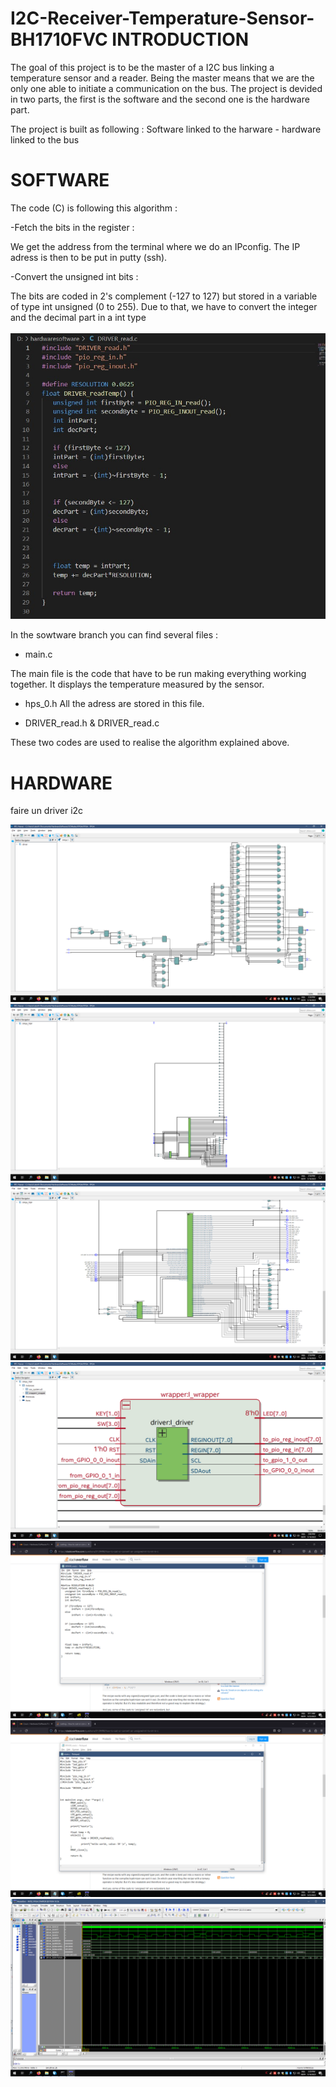 # I2C-Receiver-Temperature-Sensor-BH1710FVC INTRODUCTION

The goal of this project is to be the master of a I2C bus linking a temperature sensor and a reader. Being the master means that we are the only one able to initiate a communication on the bus.
The project is devided in two parts, the first is the software and the second one is the hardware part.

The project is built as following : Software linked to the harware - hardware linked to the bus 

# SOFTWARE
The code (C) is following this algorithm :

-Fetch the bits in the register :

We get the address from the terminal where we do an IPconfig. The IP adress is then to be put in putty (ssh).

-Convert the unsigned int bits :

The bits are coded in 2's complement (-127 to 127) but stored in a variable of type int unsigned (0 to 255). Due to that, we have to convert the integer and the decimal part in a int type
<br><br>
![image](image1hs.jpg)

In the sowtware branch you can find several files :

- main.c

The main file is the code that have to be run making everything working together. It displays the temperature measured by the sensor.

- hps_0.h
All the adress are stored in this file.

- DRIVER_read.h & DRIVER_read.c

These two codes are used to realise the algorithm explained above.

# HARDWARE
faire un driver i2c

![image](hs2.png)
![image](hs3.png)
![image](hs4.png)
![image](hs5.png)
![image](hs6.png)
![image](hs7.png)
![image](hs8.png)
